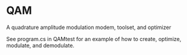 # QAM
A quadrature amplitude modulation modem, toolset, and optimizer

See program.cs in QAMtest for an example of how to create, optimize, modulate, and demodulate.
